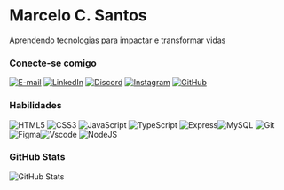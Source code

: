 # Marcelo C. Santos #
Aprendendo tecnologias para impactar e transformar vidas

### Conecte-se comigo

[![E-mail](https://img.shields.io/badge/-Email-000??style=for-the-badge&logo=microsoft-outlook&logoColor=E94D5F)](mailto:marcsan18@hotmail.com)
[![LinkedIn](https://img.shields.io/badge/-LinkedIn-000??style=for-the-badge&logo=linkedin&logoColor=30A3DC)](www.linkedin.com/in/marcelocsantos-fullstackx)
[![Discord](https://img.shields.io/badge/Discord-000??style=for-the-badge&logo=discord&logoColor=white)](https://discord.com/channels/@marcsan18/)
[![Instagram](https://img.shields.io/badge/-Instagram-000???style=for-the-badge&logo=instagram&logoColor=white)](https://www.instagram.com/marcsan_oficial/)
[![GitHub](https://img.shields.io/badge/GitHub-000??style=for-the-badge&logo=github&logoColor=white)](https://github.com/MarcSan18)


### Habilidades

![HTML5](https://img.shields.io/badge/HTML5-000??style=for-the-badge&logo=html5&logoColor=white) ![CSS3](https://img.shields.io/badge/CSS3-000??style=for-the-badge&logo=css3&logoColor=white) ![JavaScript](https://img.shields.io/badge/JavaScript-000??style=for-the-badge&logo=javascript&logoColor=black) ![TypeScript](https://img.shields.io/badge/TypeScript-000??style=for-the-badge&logo=typescript&logoColor=white)
![Express](https://img.shields.io/badge/express.js-000??style=for-the-badge&logo=express&logoColor=%2361DAFB)![MySQL](https://img.shields.io/badge/MySQL-000??style=for-the-badge&logo=mysql&logoColor=white)
![Git](https://img.shields.io/badge/GIT-000??style=for-the-badge&logo=git&logoColor=white) ![Figma](https://img.shields.io/badge/Figma-000??style=for-the-badge&logo=figma&logoColor=figma)![Vscode](https://img.shields.io/badge/Vscode-000??style=for-the-badge&logo=visual-studio-code&logoColor=white)
![NodeJS](https://img.shields.io/badge/node.js-000??style=for-the-badge&logo=node.js&logoColor=white)

### GitHub Stats

![GitHub Stats](https://github-readme-stats.vercel.app/api?username=MarcSan18&theme=transparent&bg_color=000&border_color=30A3DC&show_icons=true&icon_color=30A3DC&title_color=E94D5F&text_color=FFF)
